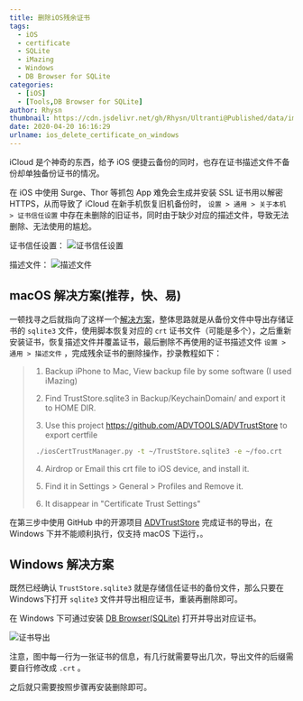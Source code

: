 ```yaml
---
title: 删除iOS残余证书
tags:
  - iOS
  - certificate
  - SQLite
  - iMazing
  - Windows
  - DB Browser for SQLite
categories:
  - [iOS]
  - [Tools,DB Browser for SQLite]
author: Rhysn
thumbnail: https://cdn.jsdelivr.net/gh/Rhysn/Ultranti@Published/data/img/20200420/certificate/thumbnail.jpg
date: 2020-04-20 16:16:29
urlname: ios_delete_certificate_on_windows
---
```


iCloud 是个神奇的东西，给予 iOS 便捷云备份的同时，也存在证书描述文件不备份却单独备份证书的情况。

在 iOS 中使用 Surge、Thor 等抓包 App 难免会生成并安装 SSL 证书用以解密 HTTPS，从而导致了 iCloud 在新手机恢复旧机备份时， `设置 > 通用 > 关于本机 > 证书信任设置` 中存在未删除的旧证书，同时由于缺少对应的描述文件，导致无法删除、无法使用的尴尬。

证书信任设置：
![证书信任设置](https://cdn.jsdelivr.net/gh/Rhysn/Ultranti@Published/data/img/20200420/certificate/certificate.jpg)

描述文件：
![描述文件](https://cdn.jsdelivr.net/gh/Rhysn/Ultranti@Published/data/img/20200420/certificate/profiles.jpg)

## macOS 解决方案(推荐，快、易)

一顿找寻之后就指向了这样一个[解决方案][answer]，整体思路就是从备份文件中导出存储证书的 `sqlite3` 文件，使用脚本恢复对应的 `crt` 证书文件（可能是多个），之后重新安装证书，恢复描述文件并覆盖证书，最后删除不再使用的证书描述文件 `设置 > 通用 > 描述文件` ，完成残余证书的删除操作，抄录教程如下：

> 1. Backup iPhone to Mac, View backup file by some software (I used iMazing)
>
> 2. Find TrustStore.sqlite3 in Backup/KeychainDomain/ and export it to HOME DIR.
> 
> 3. Use this project https://github.com/ADVTOOLS/ADVTrustStore to export certfile
> 
>   ```bash
>    ./iosCertTrustManager.py -t ~/TrustStore.sqlite3 -e ~/foo.crt
>   ```
> 
>4. Airdrop or Email this crt file to iOS device, and install it.
> 
> 5. Find it in Settings > General > Profiles and Remove it.
> 
>6. It disappear in "Certificate Trust Settings"

在第三步中使用 GitHub 中的开源项目 [ADVTrustStore][advtruststore] 完成证书的导出，在 Windows 下并不能顺利执行，仅支持 macOS 下运行，。

## Windows 解决方案

既然已经确认 `TrustStore.sqlite3` 就是存储信任证书的备份文件，那么只要在Windows下打开 `sqlite3` 文件并导出相应证书，重装再删除即可。

在 Windows 下可通过安装 [DB Browser(SQLite)][dbbrowser] 打开并导出对应证书。

![证书导出](https://cdn.jsdelivr.net/gh/Rhysn/Ultranti@Published/data/img/20200420/certificate/sqlite3.jpg)

注意，图中每一行为一张证书的信息，有几行就需要导出几次，导出文件的后缀需要自行修改成 `.crt` 。

之后就只需要按照步骤再安装删除即可。

[dbbrowser]: https://sqlitebrowser.org

[ answer ]: https://apple.stackexchange.com/questions/300203/how-can-i-delete-a-certificate-that-got-restored-from-a-backup-under-ios-10-11

[advtruststore]: https://github.com/ADVTOOLS/ADVTrustStore